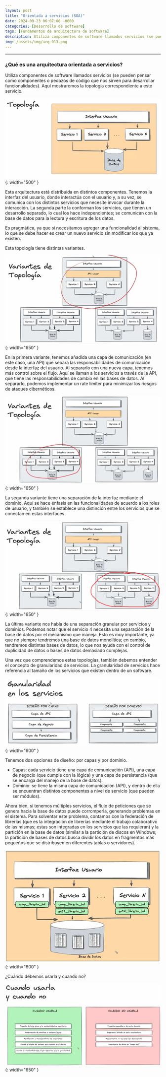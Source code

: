 ```yaml
---
layout: post
title: "Orientada a servicios (SOA)"
date: 2024-09-23 06:07:00 -0600
categories: [Desarrollo de software]
tags: [Fundamentos de arquitectura de software]
description: Utiliza componentes de software llamados servicios (se pueden pensar como componentes o pedazos de código que nos sirven para desarrollar funcionalidades).....
img: /assets/img/arq-013.png
---
```


---

### ¿Qué es una arquitectura orientada a servicios?
Utiliza componentes de software llamados servicios (se pueden pensar como componentes o pedazos de código que nos sirven para desarrollar funcionalidades). Aquí mostraremos la topología correspondiente a este servicio.

![alt text](/assets/img/arq-013-1.png){: width="500" }

Esta arquitectura está distribuida en distintos componentes. Tenemos la interfaz del usuario, donde interactúa con el usuario y, a su vez, se comunica con los distintos servicios que necesite invocar durante la interacción. La segunda parte la conforman los servicios, que tienen un desarrollo separado, lo cual los hace independientes; se comunican con la base de datos para la lectura y escritura de los datos.

Es pragmática, ya que si necesitamos agregar una funcionalidad al sistema, lo que se debe hacer es crear un nuevo servicio sin modificar los que ya existen.

Esta topología tiene distintas variantes.

![alt text](/assets/img/arq-013-2.png){: width="650" }

En la primera variante, tenemos añadida una capa de comunicación (en este caso, una API) que separa las responsabilidades de comunicación desde la interfaz del usuario. Al separarlo con una nueva capa, tenemos más control sobre el flujo. Aquí se llaman a los servicios a través de la API, que tiene las responsabilidades de cambio en las bases de datos. Al separarlo, podemos implementar un rate limiter para minimizar los riesgos de ataques cibernéticos.

![alt text](/assets/img/arq-013-3.png){: width="650" }

La segunda variante tiene una separación de la interfaz mediante el dominio. Aquí se hace énfasis en las funcionalidades de acuerdo a los roles de usuario, y también se establece una distinción entre los servicios que se conectan en estas interfaces.

![alt text](/assets/img/arq-013-4.png){: width="650" }

La última variante nos habla de una separación granular por servicios y dominios. Podemos notar que el servicio 4 necesita una separación de la base de datos por el mecanismo que maneja. Esto es muy importante, ya que no siempre tendremos una base de datos monolítica; en cambio, tendremos distintas bases de datos, lo que nos ayuda con el control de duplicidad de datos o bases de datos demasiado complejas.

Una vez que comprendemos estas topologías, también debemos entender el concepto de granularidad de servicios. La granularidad de servicios hace referencia al tamaño de los servicios que existen dentro de un software.

![alt text](/assets/img/arq-013-5.png){: width="600" }

Tenemos dos opciones de diseño: por capas y por dominio.

* Capas: cada servicio tiene una capa de comunicación (API), una capa de negocio (que cumple con la lógica) y una capa de persistencia (que se encarga del manejo de la base de datos).
* Dominio: se tiene la misma capa de comunicación (API), y dentro de ella se encuentran distintos componentes a nivel de servicio (que pueden ser módulos).

Ahora bien, si tenemos múltiples servicios, el flujo de peticiones que se genera hacia la base de datos puede corromperla, generando problemas en el sistema. Para solventar este problema, contamos con la federación de librerías (que es la integración de librerías mediante el trabajo colaborativo de las mismas; estas son integradas en los servicios que las requieran) y la partición en la base de datos (similar a la partición de discos en Windows; la partición de bases de datos busca dividir los datos en fragmentos más pequeños que se distribuyen en diferentes tablas o servidores).

![alt text](/assets/img/arq-013-6.png){: width="600" }

¿Cuándo debemos usarla y cuando no?

![alt text](/assets/img/arq-013-7.png){: width="650" }

